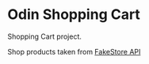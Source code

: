 # Odin Shopping Cart

Shopping Cart project.

Shop products taken from [FakeStore API](https://fakestoreapi.com/)
